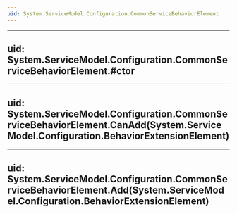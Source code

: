 ```yaml
---
uid: System.ServiceModel.Configuration.CommonServiceBehaviorElement
---
```


---
uid: System.ServiceModel.Configuration.CommonServiceBehaviorElement.#ctor
---

---
uid: System.ServiceModel.Configuration.CommonServiceBehaviorElement.CanAdd(System.ServiceModel.Configuration.BehaviorExtensionElement)
---

---
uid: System.ServiceModel.Configuration.CommonServiceBehaviorElement.Add(System.ServiceModel.Configuration.BehaviorExtensionElement)
---
